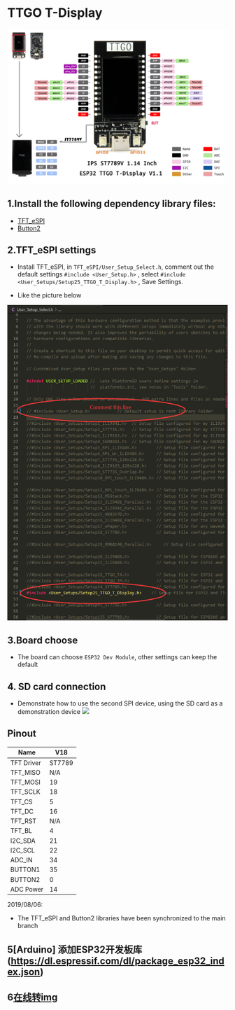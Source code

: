 # TTGO T-Display

![image](https://github.com/hcz3721/TTGO-T-Display/blob/master/pinmap.jpg)
## 1.Install the following dependency library files:
- [TFT_eSPI](https://github.com/Bodmer/TFT_eSPI)        
- [Button2](https://github.com/LennartHennigs/Button2)

## 2.TFT_eSPI settings
- Install TFT_eSPI, in `TFT_eSPI/User_Setup_Select.h`, comment out the default settings `#include <User_Setup.h>` , select `#include <User_Setups/Setup25_TTGO_T_Display.h>` , Save Settings.

* Like the picture below

![2.png](https://github.com/hcz3721/TTGO-T-Display/blob/master/2.png)


## 3.Board choose
- The board can choose `ESP32 Dev Module`, other settings can keep the default

## 4. SD card connection
- Demonstrate how to use the second SPI device, using the SD card as a demonstration device
![](image/SD.jpg)

## Pinout
| Name       | V18    |
| ---------- | ------ |
| TFT Driver | ST7789 |
| TFT_MISO   | N/A    |
| TFT_MOSI   | 19     |
| TFT_SCLK   | 18     |
| TFT_CS     | 5      |
| TFT_DC     | 16     |
| TFT_RST    | N/A    |
| TFT_BL     | 4      |
| I2C_SDA    | 21     |
| I2C_SCL    | 22     |
| ADC_IN     | 34     |
| BUTTON1    | 35     |
| BUTTON2    | 0      |
| ADC Power  | 14     |

2019/08/06:
* The TFT_eSPI and Button2 libraries have been synchronized to the main branch
## 5[Arduino] 添加ESP32开发板库(https://dl.espressif.com/dl/package_esp32_index.json)
## 6[在线转img](http://www.rinkydinkelectronics.com/t_imageconverter565.php)
